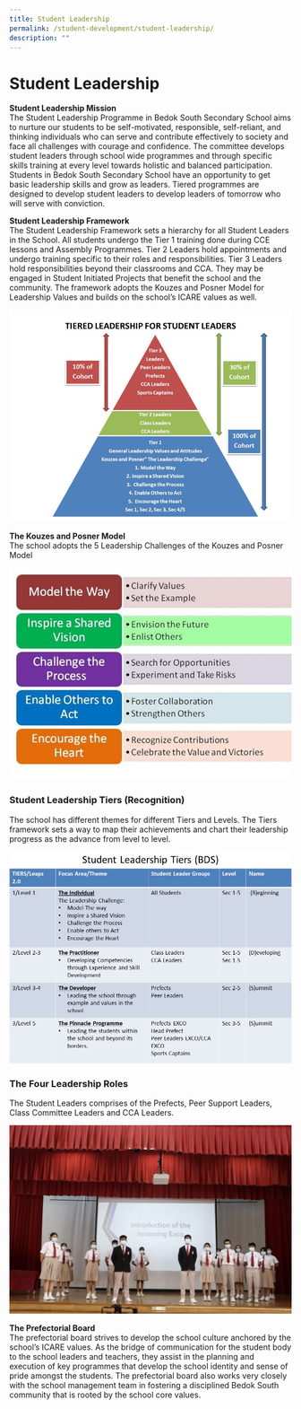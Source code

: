 ```yaml
---
title: Student Leadership
permalink: /student-development/student-leadership/
description: ""
---
```

Student Leadership
==================

<b>Student Leadership Mission</b> <br>
The Student Leadership Programme in Bedok South Secondary School aims to nurture our students to be self-motivated, responsible, self-reliant, and thinking individuals who can serve and contribute effectively to society and face all challenges with courage and confidence. The committee develops student leaders through school wide programmes and through specific skills training at every level towards holistic and balanced participation. Students in Bedok South Secondary School have an opportunity to get basic leadership skills and grow as leaders. Tiered programmes are designed to develop student leaders to develop leaders of tomorrow who will serve with conviction.


<b>Student Leadership Framework</b> <br> 
The Student Leadership Framework sets a hierarchy for all Student Leaders in the School. All students undergo the Tier 1 training done during CCE lessons and Assembly Programmes. Tier 2 Leaders hold appointments and undergo training specific to their roles and responsibilities. Tier 3 Leaders hold responsibilities beyond their classrooms and CCA. They may be engaged in Student Initiated Projects that benefit the school and the community. The framework adopts the Kouzes and Posner Model for Leadership Values and builds on the school’s ICARE values as well.

![](/images/Bedok%20South%20Secondary%20School%20Student%20Framework.jpg)

<b>The Kouzes and Posner Model</b> <br>  The school adopts the 5 Leadership Challenges of the Kouzes and Posner Model

![The Kouzes and Posner Model](/images/Bedok%20South%20Secondary%20School%20Student%20Leadership%20K%20and%20P.jpg)


### Student Leadership Tiers (Recognition)

The school has different themes for different Tiers and Levels. The Tiers framework sets a way to map their achievements and chart their leadership progress as the advance from level to level.

![Student Leadership Tiers (Recognition)](/images/Bedok%20South%20Secondary%20School%20Student%20Leadership%20Tiers.jpg)

### The Four Leadership Roles

The Student Leaders comprises of the Prefects, Peer Support Leaders, Class Committee Leaders and CCA Leaders.

![](/images/The%20Four%20Leadership%20Roles.jpeg)


<b>The Prefectorial Board</b> <br> 
The prefectorial board strives to develop the school culture anchored by the school’s ICARE values. As the bridge of communication for the student body to the school leaders and teachers, they assist in the planning and execution of key programmes that develop the school identity and sense of pride amongst the students. The prefectorial board also works very closely with the school management team in fostering a disciplined Bedok South community that is rooted by the school core values.